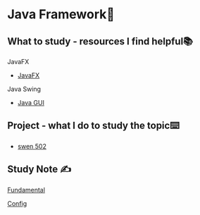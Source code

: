 # Java Framework🚀

## What to study - resources I find helpful📚

JavaFX

- [JavaFX](https://www.youtube.com/watch?v=_7OM-cMYWbQ&list=PLZPZq0r_RZOM-8vJA3NQFZB7JroDcMwev)

Java Swing

- [Java GUI](https://www.youtube.com/watch?v=Kmgo00avvEw&t=1992s)

## Project  - what I do to study the topic⌨️

- [swen 502](https://github.com/erinchocolate/swen502)

## Study Note ✍️

[Fundamental](#Fundamental)

[Config](#Config)

